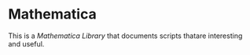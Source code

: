 
# Mathematica

This is a *Mathematica Library* that documents scripts thatare interesting and useful. 

